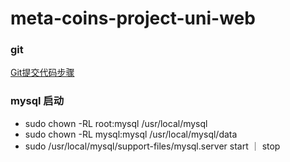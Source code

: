 # meta-coins-project-uni-web

### git 
[Git提交代码步骤](https://blog.csdn.net/weixin_44256848/article/details/123812716)

### mysql 启动
- sudo chown -RL root:mysql /usr/local/mysql
- sudo chown -RL mysql:mysql /usr/local/mysql/data
- sudo /usr/local/mysql/support-files/mysql.server start ｜ stop
